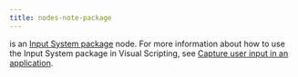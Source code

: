 ```yaml
---
title: nodes-note-package
---
```


is an [Input System package](https://docs.unity3d.com/Packages/com.unity.inputsystem@latest) node. For more information about how to use the Input System package in Visual Scripting, see [Capture user input in an application](../../vs-capture-player-input.md).